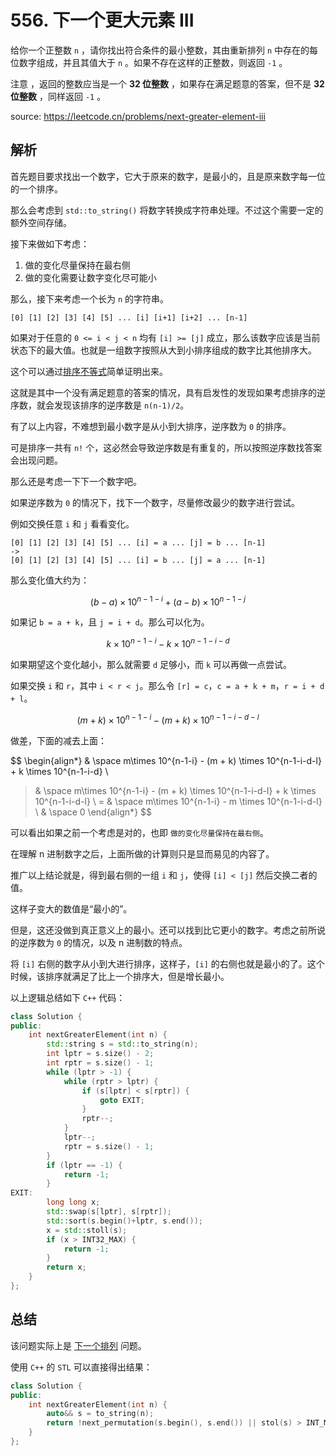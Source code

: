 # 556. 下一个更大元素 III

给你一个正整数 `n` ，请你找出符合条件的最小整数，其由重新排列 `n` 中存在的每位数字组成，并且其值大于 `n` 。如果不存在这样的正整数，则返回 `-1` 。

注意 ，返回的整数应当是一个 **32 位整数** ，如果存在满足题意的答案，但不是 **32 位整数** ，同样返回 `-1` 。

source: <https://leetcode.cn/problems/next-greater-element-iii>

## 解析

首先题目要求找出一个数字，它大于原来的数字，是最小的，且是原来数字每一位的一个排序。

那么会考虑到 `std::to_string()` 将数字转换成字符串处理。不过这个需要一定的额外空间存储。

接下来做如下考虑：

1. 做的变化尽量保持在最右侧
2. 做的变化需要让数字变化尽可能小

那么，接下来考虑一个长为 `n` 的字符串。

```
[0] [1] [2] [3] [4] [5] ... [i] [i+1] [i+2] ... [n-1]
```

如果对于任意的 `0 <= i < j < n` 均有 `[i] >= [j]` 成立，那么该数字应该是当前状态下的最大值。也就是一组数字按照从大到小排序组成的数字比其他排序大。

这个可以通过[排序不等式](https://brilliant.org/wiki/rearrangement-inequality/#:~:text=The%20rearrangement%20inequality%20is%20a%20statement%20about%20the,illustrates%20the%20practical%20power%20of%20greedy%20algorithms.%20Contents)简单证明出来。

这就是其中一个没有满足题意的答案的情况，具有启发性的发现如果考虑排序的逆序数，就会发现该排序的逆序数是 `n(n-1)/2`。

有了以上内容，不难想到最小数字是从小到大排序，逆序数为 `0` 的排序。

可是排序一共有 `n!` 个，这必然会导致逆序数是有重复的，所以按照逆序数找答案会出现问题。

那么还是考虑一下下一个数字吧。

如果逆序数为 `0` 的情况下，找下一个数字，尽量修改最少的数字进行尝试。

例如交换任意 `i` 和 `j` 看看变化。

```
[0] [1] [2] [3] [4] [5] ... [i] = a ... [j] = b ... [n-1]
->
[0] [1] [2] [3] [4] [5] ... [i] = b ... [j] = a ... [n-1]
```

那么变化值大约为：

$$
(b - a) \times 10^{n-1-i} + (a - b) \times 10^{n-1-j}
$$

如果记 `b = a + k`，且 `j = i + d`。那么可以化为。

$$
k \times 10^{n-1-i} - k \times 10^{n-1-i-d}
$$

如果期望这个变化越小，那么就需要 `d` 足够小，而 `k` 可以再做一点尝试。

如果交换 `i` 和 `r`，其中 `i < r < j`。那么令 `[r] = c`，`c = a + k + m`，`r = i + d + l`。

$$
(m + k) \times 10^{n-1-i} - (m + k) \times 10^{n-1-i-d-l}
$$

做差，下面的减去上面：

$$
\begin{align*}
  & \space m\times 10^{n-1-i} - (m + k) \times 10^{n-1-i-d-l} + k \times 10^{n-1-i-d} \\
> & \space m\times 10^{n-1-i} - (m + k) \times 10^{n-1-i-d-l} + k \times 10^{n-1-i-d-l} \\
= & \space m\times 10^{n-1-i} - m \times 10^{n-1-i-d-l} \\
> & \space 0
\end{align*}
$$

可以看出如果之前一个考虑是对的，也即 `做的变化尽量保持在最右侧`。

在理解 n 进制数字之后，上面所做的计算则只是显而易见的内容了。

推广以上结论就是，得到最右侧的一组 `i` 和 `j`，使得 `[i] < [j]` 然后交换二者的值。

这样子变大的数值是“最小的”。

但是，这还没做到真正意义上的最小。还可以找到比它更小的数字。考虑之前所说的逆序数为 `0` 的情况，以及 n 进制数的特点。

将 `[i]` 右侧的数字从小到大进行排序，这样子，`[i]` 的右侧也就是最小的了。这个时候，该排序就满足了比上一个排序大，但是增长最小。

以上逻辑总结如下 `C++` 代码：

``` cpp
class Solution {
public:
    int nextGreaterElement(int n) {
        std::string s = std::to_string(n);
        int lptr = s.size() - 2;
        int rptr = s.size() - 1;
        while (lptr > -1) {
            while (rptr > lptr) {
                if (s[lptr] < s[rptr]) {
                    goto EXIT;
                }
                rptr--;
            }
            lptr--;
            rptr = s.size() - 1;
        }
        if (lptr == -1) {
            return -1;
        }
EXIT:
        long long x;
        std::swap(s[lptr], s[rptr]);
        std::sort(s.begin()+lptr, s.end());
        x = std::stoll(s);
        if (x > INT32_MAX) {
            return -1;
        }
        return x;
    }
};
```

## 总结

该问题实际上是 [下一个排列](https://leetcode.cn/problems/next-permutation/) 问题。

使用 `C++` 的 `STL` 可以直接得出结果：

``` cpp
class Solution {
public:
    int nextGreaterElement(int n) {
        auto&& s = to_string(n);
        return !next_permutation(s.begin(), s.end()) || stol(s) > INT_MAX ? -1 : stoi(s);
    }
};
```
